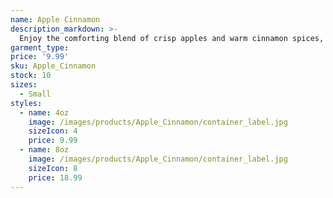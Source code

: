 ```yaml
---
name: Apple Cinnamon
description_markdown: >-
  Enjoy the comforting blend of crisp apples and warm cinnamon spices, creating a cozy and inviting atmosphere reminiscent of autumn days.
garment_type:
price: '9.99'
sku: Apple_Cinnamon
stock: 10
sizes:
  - Small
styles:
  - name: 4oz
    image: /images/products/Apple_Cinnamon/container_label.jpg
    sizeIcon: 4
    price: 9.99
  - name: 8oz
    image: /images/products/Apple_Cinnamon/container_label.jpg
    sizeIcon: 8
    price: 18.99
---
```

